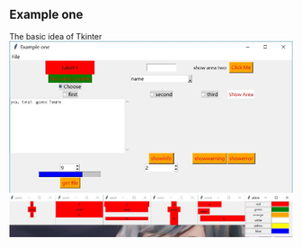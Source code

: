 ## Example one
The basic idea of Tkinter
![Example_1](./example_1.jpg)
![Example_2](./example_2.jpg)

